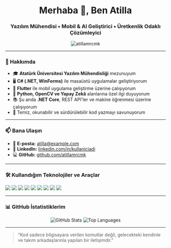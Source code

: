 <h1 align="center">Merhaba 👋, Ben Atilla</h1>
<h3 align="center">Yazılım Mühendisi • Mobil & AI Geliştirici • Üretkenlik Odaklı Çözümleyici</h3>

<p align="center">
  <img src="https://komarev.com/ghpvc/?username=atillamrcmk&label=Profil%20Görüntülenme&color=0e75b6&style=flat" alt="atillamrcmk" />
</p>

---

### 💬 Hakkımda

- 🎓 **Atatürk Üniversitesi Yazılım Mühendisliği** mezunuyum  
- 🖥️ **C# (.NET, WinForms)** ile masaüstü uygulamalar geliştiriyorum  
- 📱 **Flutter** ile mobil uygulama geliştirme üzerine çalışıyorum  
- 🤖 **Python, OpenCV ve Yapay Zekâ** alanlarına özel ilgi duyuyorum  
- 📚 Şu anda **.NET Core**, REST API'ler ve makine öğrenmesi üzerine çalışıyorum  
- 🧠 Temiz, okunabilir ve sürdürülebilir kod yazmayı savunuyorum

---

### 📫 Bana Ulaşın

- 📧 **E-posta:** atilla@example.com  
- 🔗 **LinkedIn:** [linkedin.com/in/kullaniciadi](https://linkedin.com)  
- 💻 **GitHub:** [github.com/atillamrcmk](https://github.com/atillamrcmk)

---

### 🛠️ Kullandığım Teknolojiler ve Araçlar

<p align="left">
  <img src="https://img.shields.io/badge/C%23-239120?style=for-the-badge&logo=c-sharp&logoColor=white" />
  <img src="https://img.shields.io/badge/.NET-512BD4?style=for-the-badge&logo=dotnet&logoColor=white" />
  <img src="https://img.shields.io/badge/Dart-0175C2?style=for-the-badge&logo=dart&logoColor=white" />
  <img src="https://img.shields.io/badge/Flutter-02569B?style=for-the-badge&logo=flutter&logoColor=white" />
  <img src="https://img.shields.io/badge/Python-3776AB?style=for-the-badge&logo=python&logoColor=white" />
  <img src="https://img.shields.io/badge/SQLite-07405E?style=for-the-badge&logo=sqlite&logoColor=white" />
  <img src="https://img.shields.io/badge/Visual_Studio-5C2D91?style=for-the-badge&logo=visual-studio&logoColor=white" />
  <img src="https://img.shields.io/badge/Git-F05032?style=for-the-badge&logo=git&logoColor=white" />
  <img src="https://img.shields.io/badge/GitHub-181717?style=for-the-badge&logo=github&logoColor=white" />
</p>

---

### 📊 GitHub İstatistiklerim

<p align="center">
  <img src="https://github-readme-stats.vercel.app/api?username=atillamrcmk&show_icons=true&theme=tokyonight" alt="GitHub Stats" />
  <img src="https://github-readme-stats.vercel.app/api/top-langs/?username=atillamrcmk&layout=compact&theme=tokyonight" alt="Top Languages" />
</p>

---

> “Kod sadece bilgisayara verilen komutlar değil, gelecekteki kendinle ve takım arkadaşlarınla yapılan bir iletişimdir.”
